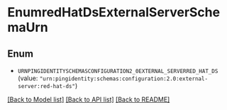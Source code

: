 # EnumredHatDsExternalServerSchemaUrn

## Enum


* `URNPINGIDENTITYSCHEMASCONFIGURATION2_0EXTERNAL_SERVERRED_HAT_DS` (value: `"urn:pingidentity:schemas:configuration:2.0:external-server:red-hat-ds"`)


[[Back to Model list]](../README.md#documentation-for-models) [[Back to API list]](../README.md#documentation-for-api-endpoints) [[Back to README]](../README.md)


